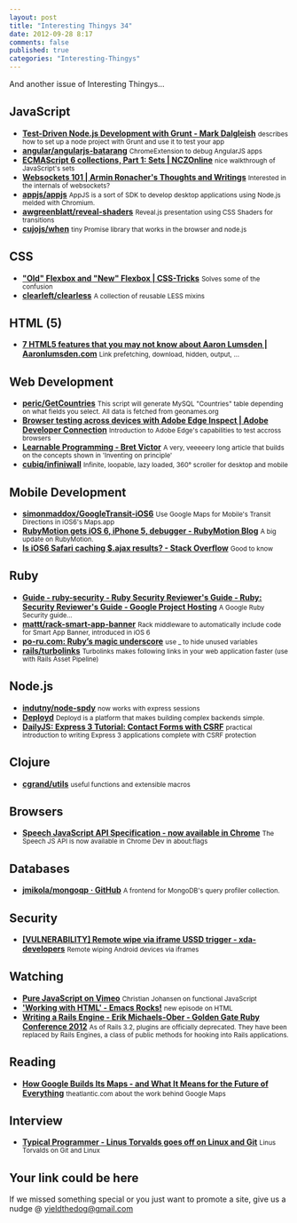 ```yaml
--- 
layout: post 
title: "Interesting Thingys 34" 
date: 2012-09-28 8:17 
comments: false 
published: true 
categories: "Interesting-Thingys" 
--- 
```

And another issue of Interesting Thingys…

<!-- More -->


## JavaScript

- **[Test-Driven Node.js Development with Grunt - Mark Dalgleish](http://markdalgleish.com/2012/09/test-driven-node-js-development-with-grunt/)**
    <small>describes how to set up a node project with Grunt and use it to test your app</small>
- **[angular/angularjs-batarang](https://github.com/angular/angularjs-batarang)**
    <small>ChromeExtension to debug AngularJS apps</small>
- **[ECMAScript 6 collections, Part 1: Sets | NCZOnline](http://www.nczonline.net/blog/2012/09/25/ecmascript-6-collections-part-1-sets/)**
    <small>nice walkthrough of JavaScript's sets</small>
- **[Websockets 101 | Armin Ronacher's Thoughts and Writings](http://lucumr.pocoo.org/2012/9/24/websockets-101/)**
    <small>Interested in the internals of websockets?</small>
- **[appjs/appjs](https://github.com/appjs/appjs)**
    <small>AppJS is a sort of SDK to develop desktop applications using Node.js melded with Chromium.</small>
- **[awgreenblatt/reveal-shaders](https://github.com/awgreenblatt/reveal-shaders)**
    <small>Reveal.js presentation using CSS Shaders for transitions</small>
- **[cujojs/when](https://github.com/cujojs/when)**
    <small>tiny Promise library that works in the browser and node.js </small>

## CSS

- **["Old" Flexbox and "New" Flexbox | CSS-Tricks](http://css-tricks.com/old-flexbox-and-new-flexbox/)**
    <small>Solves some of the confusion</small>
- **[clearleft/clearless](https://github.com/clearleft/clearless)**
    <small>A collection of reusable LESS mixins</small>

## HTML (5)

- **[7 HTML5 features that you may not know about Aaron Lumsden | Aaronlumsden.com](http://www.aaronlumsden.com/articles/7-html5-features-that-you-may-not-know-about/)**
    <small>Link prefetching, download, hidden, output, ...</small>

## Web Development

- **[peric/GetCountries](https://github.com/peric/GetCountries)**
    <small>This script will generate MySQL "Countries" table depending on what fields you select. All data is fetched from geonames.org</small>
- **[Browser testing across devices with Adobe Edge Inspect | Adobe Developer Connection](http://www.adobe.com/devnet/edge-inspect/articles/browser-testing-across-devices-with-adobe-edge-inspect.html)**
    <small>Introduction to Adobe Edge's capabilities to test accross browsers</small>
- **[Learnable Programming - Bret Victor](http://worrydream.com/LearnableProgramming/)**
    <small>A very, veeeeery long article that builds on the concepts shown in 'Inventing on principle'</small>
- **[cubiq/infiniwall](https://github.com/cubiq/infiniwall)**
    <small>Infinite, loopable, lazy loaded, 360° scroller for desktop and mobile</small>

## Mobile Development

- **[simonmaddox/GoogleTransit-iOS6](https://github.com/simonmaddox/GoogleTransit-iOS6)**
    <small>Use Google Maps for Mobile's Transit Directions in iOS6's Maps.app</small>
- **[RubyMotion gets iOS 6, iPhone 5, debugger - RubyMotion Blog](http://blog.rubymotion.com/post/31917526853/rubymotion-gets-ios-6-iphone-5-debugger)**
    <small>A big update on RubyMotion.</small>
- **[Is iOS6 Safari caching $.ajax results? - Stack Overflow](http://stackoverflow.com/questions/12506897/is-ios6-safari-caching-ajax-results)**
    <small>Good to know</small>

## Ruby

- **[Guide - ruby-security - Ruby Security Reviewer's Guide - Ruby: Security Reviewer's Guide - Google Project Hosting](http://code.google.com/p/ruby-security/wiki/Guide)**
    <small>A Google Ruby Security guide…</small>
- **[mattt/rack-smart-app-banner](https://github.com/mattt/rack-smart-app-banner)**
    <small>Rack middleware to automatically include code for Smart App Banner, introduced in iOS 6</small>
- **[po-ru.com: Ruby’s magic underscore](http://po-ru.com/diary/rubys-magic-underscore/)**
    <small>use _ to hide unused variables</small>
- **[rails/turbolinks](https://github.com/rails/turbolinks)**
    <small>Turbolinks makes following links in your web application faster (use with Rails Asset Pipeline) </small>

## Node.js

- **[indutny/node-spdy](https://github.com/indutny/node-spdy)**
    <small>now works with express sessions</small>
- **[Deployd](http://deployd.com/)**
    <small>Deployd is a platform that makes building complex backends simple.</small>
- **[DailyJS: Express 3 Tutorial: Contact Forms with CSRF](http://dailyjs.com/2012/09/13/express-3-csrf-tutorial/)**
    <small>practical introduction to writing Express 3 applications complete with CSRF protection</small>

## Clojure

- **[cgrand/utils](https://github.com/cgrand/utils)**
    <small>useful functions and extensible macros</small>

## Browsers

- **[Speech JavaScript API Specification - now available in Chrome](http://dvcs.w3.org/hg/speech-api/raw-file/tip/speechapi.html)**
    <small>The Speech JS API is now available in Chrome Dev in about:flags</small>

## Databases

- **[jmikola/mongoqp · GitHub](https://github.com/jmikola/mongoqp)**
    <small>A frontend for MongoDB's query profiler collection.</small>

## Security

- **[[VULNERABILITY] Remote wipe via iframe USSD trigger - xda-developers](http://forum.xda-developers.com/showthread.php?t=1904629)**
    <small>Remote wiping Android devices via iframes</small>

## Watching

- **[Pure JavaScript on Vimeo](http://vimeo.com/49384334)**
    <small>Christian Johansen on functional JavaScript </small>
- **['Working with HTML' - Emacs Rocks!](http://emacsrocks.com/e12.html)**
    <small>new episode on HTML</small>
- **[Writing a Rails Engine - Erik Michaels-Ober - Golden Gate Ruby Conference 2012](http://confreaks.com/videos/1109-gogaruco2012-writing-a-rails-engine)**
    <small>As of Rails 3.2, plugins are officially deprecated. They have been replaced by Rails Engines, a class of public methods for hooking into Rails applications.</small>

## Reading

- **[How Google Builds Its Maps - and What It Means for the Future of Everything](http://www.theatlantic.com/technology/archive/2012/09/how-google-builds-its-maps-and-what-it-means-for-the-future-of-everything/261913/)**
    <small>theatlantic.com about the work behind Google Maps</small>

## Interview

- **[Typical Programmer - Linus Torvalds goes off on Linux and Git](http://typicalprogrammer.com/?p=143)**
    <small>Linus Torvalds on Git and Linux</small>

## Your link could be here

If we missed something special or you just want to promote a site, give us a nudge @ <a href='&#109;&#97;&#105;&#108;t&#111;&#58;%7&#57;&#105;eld&#116;%68%65do%67&#64;gmail&#37;2&#69;c&#37;6&#70;m'>y&#105;eldt&#104;&#101;dog&#64;&#103;mail&#46;&#99;&#111;m</a>

